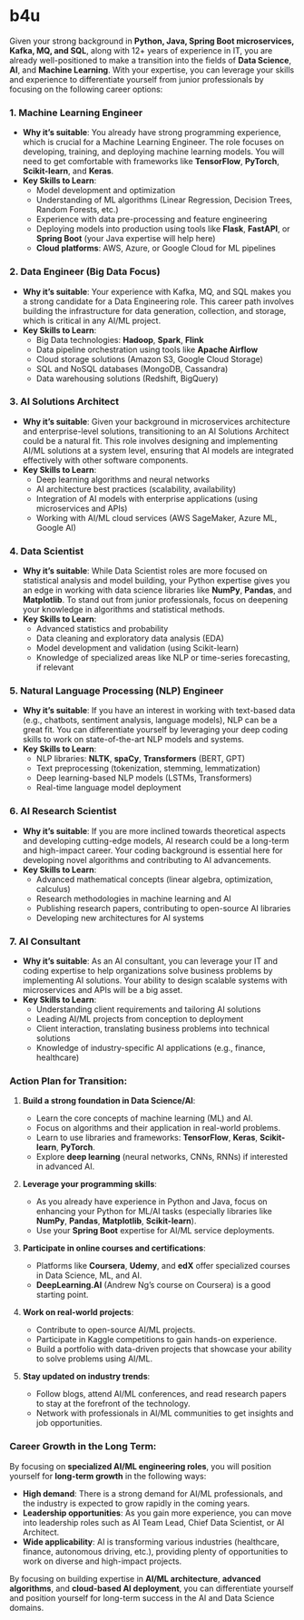 # b4u

Given your strong background in **Python, Java, Spring Boot microservices, Kafka, MQ, and SQL**, along with 12+ years of experience in IT, you are already well-positioned to make a transition into the fields of **Data Science**, **AI**, and **Machine Learning**. With your expertise, you can leverage your skills and experience to differentiate yourself from junior professionals by focusing on the following career options:

### 1. **Machine Learning Engineer**
   - **Why it’s suitable**: You already have strong programming experience, which is crucial for a Machine Learning Engineer. The role focuses on developing, training, and deploying machine learning models. You will need to get comfortable with frameworks like **TensorFlow**, **PyTorch**, **Scikit-learn**, and **Keras**.
   - **Key Skills to Learn**:
     - Model development and optimization
     - Understanding of ML algorithms (Linear Regression, Decision Trees, Random Forests, etc.)
     - Experience with data pre-processing and feature engineering
     - Deploying models into production using tools like **Flask**, **FastAPI**, or **Spring Boot** (your Java expertise will help here)
     - **Cloud platforms**: AWS, Azure, or Google Cloud for ML pipelines

### 2. **Data Engineer (Big Data Focus)**
   - **Why it’s suitable**: Your experience with Kafka, MQ, and SQL makes you a strong candidate for a Data Engineering role. This career path involves building the infrastructure for data generation, collection, and storage, which is critical in any AI/ML project.
   - **Key Skills to Learn**:
     - Big Data technologies: **Hadoop**, **Spark**, **Flink**
     - Data pipeline orchestration using tools like **Apache Airflow**
     - Cloud storage solutions (Amazon S3, Google Cloud Storage)
     - SQL and NoSQL databases (MongoDB, Cassandra)
     - Data warehousing solutions (Redshift, BigQuery)

### 3. **AI Solutions Architect**
   - **Why it’s suitable**: Given your background in microservices architecture and enterprise-level solutions, transitioning to an AI Solutions Architect could be a natural fit. This role involves designing and implementing AI/ML solutions at a system level, ensuring that AI models are integrated effectively with other software components.
   - **Key Skills to Learn**:
     - Deep learning algorithms and neural networks
     - AI architecture best practices (scalability, availability)
     - Integration of AI models with enterprise applications (using microservices and APIs)
     - Working with AI/ML cloud services (AWS SageMaker, Azure ML, Google AI)

### 4. **Data Scientist**
   - **Why it’s suitable**: While Data Scientist roles are more focused on statistical analysis and model building, your Python expertise gives you an edge in working with data science libraries like **NumPy**, **Pandas**, and **Matplotlib**. To stand out from junior professionals, focus on deepening your knowledge in algorithms and statistical methods.
   - **Key Skills to Learn**:
     - Advanced statistics and probability
     - Data cleaning and exploratory data analysis (EDA)
     - Model development and validation (using Scikit-learn)
     - Knowledge of specialized areas like NLP or time-series forecasting, if relevant

### 5. **Natural Language Processing (NLP) Engineer**
   - **Why it’s suitable**: If you have an interest in working with text-based data (e.g., chatbots, sentiment analysis, language models), NLP can be a great fit. You can differentiate yourself by leveraging your deep coding skills to work on state-of-the-art NLP models and systems.
   - **Key Skills to Learn**:
     - NLP libraries: **NLTK**, **spaCy**, **Transformers** (BERT, GPT)
     - Text preprocessing (tokenization, stemming, lemmatization)
     - Deep learning-based NLP models (LSTMs, Transformers)
     - Real-time language model deployment

### 6. **AI Research Scientist**
   - **Why it’s suitable**: If you are more inclined towards theoretical aspects and developing cutting-edge models, AI research could be a long-term and high-impact career. Your coding background is essential here for developing novel algorithms and contributing to AI advancements.
   - **Key Skills to Learn**:
     - Advanced mathematical concepts (linear algebra, optimization, calculus)
     - Research methodologies in machine learning and AI
     - Publishing research papers, contributing to open-source AI libraries
     - Developing new architectures for AI systems

### 7. **AI Consultant**
   - **Why it’s suitable**: As an AI consultant, you can leverage your IT and coding expertise to help organizations solve business problems by implementing AI solutions. Your ability to design scalable systems with microservices and APIs will be a big asset.
   - **Key Skills to Learn**:
     - Understanding client requirements and tailoring AI solutions
     - Leading AI/ML projects from conception to deployment
     - Client interaction, translating business problems into technical solutions
     - Knowledge of industry-specific AI applications (e.g., finance, healthcare)

### Action Plan for Transition:
1. **Build a strong foundation in Data Science/AI**:
   - Learn the core concepts of machine learning (ML) and AI.
   - Focus on algorithms and their application in real-world problems.
   - Learn to use libraries and frameworks: **TensorFlow**, **Keras**, **Scikit-learn**, **PyTorch**.
   - Explore **deep learning** (neural networks, CNNs, RNNs) if interested in advanced AI.
   
2. **Leverage your programming skills**:
   - As you already have experience in Python and Java, focus on enhancing your Python for ML/AI tasks (especially libraries like **NumPy**, **Pandas**, **Matplotlib**, **Scikit-learn**).
   - Use your **Spring Boot** expertise for AI/ML service deployments.

3. **Participate in online courses and certifications**:
   - Platforms like **Coursera**, **Udemy**, and **edX** offer specialized courses in Data Science, ML, and AI.
   - **DeepLearning.AI** (Andrew Ng’s course on Coursera) is a good starting point.
   
4. **Work on real-world projects**:
   - Contribute to open-source AI/ML projects.
   - Participate in Kaggle competitions to gain hands-on experience.
   - Build a portfolio with data-driven projects that showcase your ability to solve problems using AI/ML.

5. **Stay updated on industry trends**:
   - Follow blogs, attend AI/ML conferences, and read research papers to stay at the forefront of the technology.
   - Network with professionals in AI/ML communities to get insights and job opportunities.

### Career Growth in the Long Term:
By focusing on **specialized AI/ML engineering roles**, you will position yourself for **long-term growth** in the following ways:
- **High demand**: There is a strong demand for AI/ML professionals, and the industry is expected to grow rapidly in the coming years.
- **Leadership opportunities**: As you gain more experience, you can move into leadership roles such as AI Team Lead, Chief Data Scientist, or AI Architect.
- **Wide applicability**: AI is transforming various industries (healthcare, finance, autonomous driving, etc.), providing plenty of opportunities to work on diverse and high-impact projects.

By focusing on building expertise in **AI/ML architecture**, **advanced algorithms**, and **cloud-based AI deployment**, you can differentiate yourself and position yourself for long-term success in the AI and Data Science domains.
